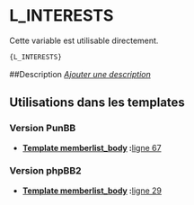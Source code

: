 # L_INTERESTS


Cette variable est utilisable directement.

```html
{L_INTERESTS}
```

##Description
[*Ajouter une description*](https://fa-tvars.appspot.com/var/L_INTERESTS)

## Utilisations dans les templates

### Version PunBB

* __[Template memberlist_body](../tpl/var/punbb/memberlist_body.md#readme) :__[ligne 67](../tpl/src/punbb/memberlist_body.tpl#L67)

### Version phpBB2

* __[Template memberlist_body](../tpl/var/subsilver/memberlist_body.md#readme) :__[ligne 29](../tpl/src/subsilver/memberlist_body.tpl#L29)
